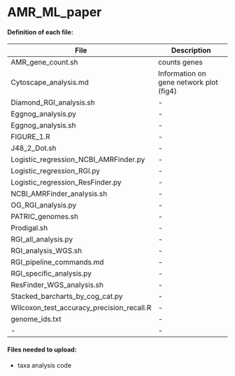 # AMR_ML_paper
#### Definition of each file:
| File | Description |
|------|-------------|
|AMR_gene_count.sh | counts genes|
|Cytoscape_analysis.md | Information on gene network plot (fig4) |
|Diamond_RGI_analysis.sh|-|
|Eggnog_analysis.py | -|
|Eggnog_analysis.sh | - |
| FIGURE_1.R | - |
| J48_2_Dot.sh | -|
|Logistic_regression_NCBI_AMRFinder.py | -|
|Logistic_regression_RGI.py | - |
|Logistic_regression_ResFinder.py| - |
|NCBI_AMRFinder_analysis.sh | -|
|OG_RGI_analysis.py | - |
|PATRIC_genomes.sh | - |
|Prodigal.sh | -|
|RGI_all_analysis.py | -|
|RGI_analysis_WGS.sh | - |
| RGI_pipeline_commands.md |-|
|RGI_specific_analysis.py | -|
|ResFinder_WGS_analysis.sh | -|
|Stacked_barcharts_by_cog_cat.py | -|
|Wilcoxon_test_accuracy_precision_recall.R | -|
|genome_ids.txt | -|
|- | -|


#### Files needed to upload:
  - taxa analysis code

